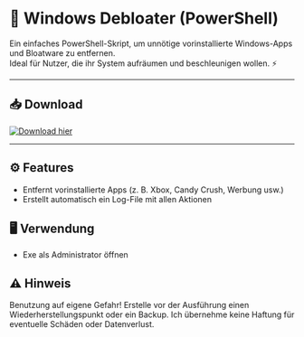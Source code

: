 # 🧹 Windows Debloater (PowerShell)

Ein einfaches PowerShell-Skript, um unnötige vorinstallierte Windows-Apps und Bloatware zu entfernen.  
Ideal für Nutzer, die ihr System aufräumen und beschleunigen wollen. ⚡

---

## 📥 Download

[![Download hier](https://img.shields.io/badge/⬇️_Download-hier-blue?style=for-the-badge)](https://github.com/Zorakidd/Windows-Debloater/releases/download/v1.0/AppUninstall.exe)

---

## ⚙️ Features
- Entfernt vorinstallierte Apps (z. B. Xbox, Candy Crush, Werbung usw.)
- Erstellt automatisch ein Log-File mit allen Aktionen

## 🖥️ Verwendung
- Exe als Administrator öffnen



## ⚠️ Hinweis

Benutzung auf eigene Gefahr!
Erstelle vor der Ausführung einen Wiederherstellungspunkt oder ein Backup.
Ich übernehme keine Haftung für eventuelle Schäden oder Datenverlust.
